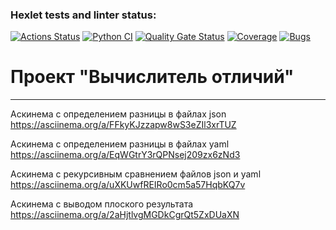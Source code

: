### Hexlet tests and linter status:
[![Actions Status](https://github.com/N-Davie/python-project-50/actions/workflows/hexlet-check.yml/badge.svg)](https://github.com/N-Davie/python-project-50/actions)
[![Python CI](https://github.com/N-Davie/python-project-50/actions/workflows/pyci.yml/badge.svg)](https://github.com/N-Davie/python-project-50/actions/workflows/pyci.yml)
[![Quality Gate Status](https://sonarcloud.io/api/project_badges/measure?project=N-Davie_python-project-50&metric=alert_status)](https://sonarcloud.io/summary/new_code?id=N-Davie_python-project-50)
[![Coverage](https://sonarcloud.io/api/project_badges/measure?project=N-Davie_python-project-50&metric=coverage)](https://sonarcloud.io/summary/new_code?id=N-Davie_python-project-50)
[![Bugs](https://sonarcloud.io/api/project_badges/measure?project=N-Davie_python-project-50&metric=bugs)](https://sonarcloud.io/summary/new_code?id=N-Davie_python-project-50)
# Проект "Вычислитель отличий"
____

Аскинема с определением разницы в файлах json 
https://asciinema.org/a/FFkyKJzzapw8wS3eZIl3xrTUZ

Аскинема с определением разницы в файлах yaml
https://asciinema.org/a/EqWGtrY3rQPNsej209zx6zNd3

Аскинема с рекурсивным сравнением файлов json и yaml
https://asciinema.org/a/uXKUwfREIRo0cm5a57HqbKQ7v

Аскинема с выводом плоского результата
https://asciinema.org/a/2aHjtlvgMGDkCgrQt5ZxDUaXN
